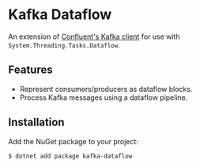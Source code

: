 # Kafka Dataflow
An extension of [Confluent's Kafka client](https://github.com/confluentinc/confluent-kafka-dotnet) for use with `System.Threading.Tasks.Dataflow`.

## Features
* Represent consumers/producers as dataflow blocks.
* Process Kafka messages using a dataflow pipeline.

## Installation

Add the NuGet package to your project:

    $ dotnet add package kafka-dataflow
